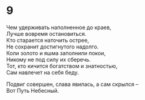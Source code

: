 # 9

Чем удерживать наполненное до краев,</br>
Лучше вовремя остановиться.</br>
Кто старается наточить острее,</br>
Не сохранит достигнутого надолго.</br>
Коли золото и яшма заполнили покои,</br>
Никому не под силу их сберечь.</br>
Тот, кто кичится богатством и знатностью,</br>
Сам навлечет на себя беду.</br>

Подвиг совершен, слава явилась, а сам скрылся –</br>
Вот Путь Небесный.</br>